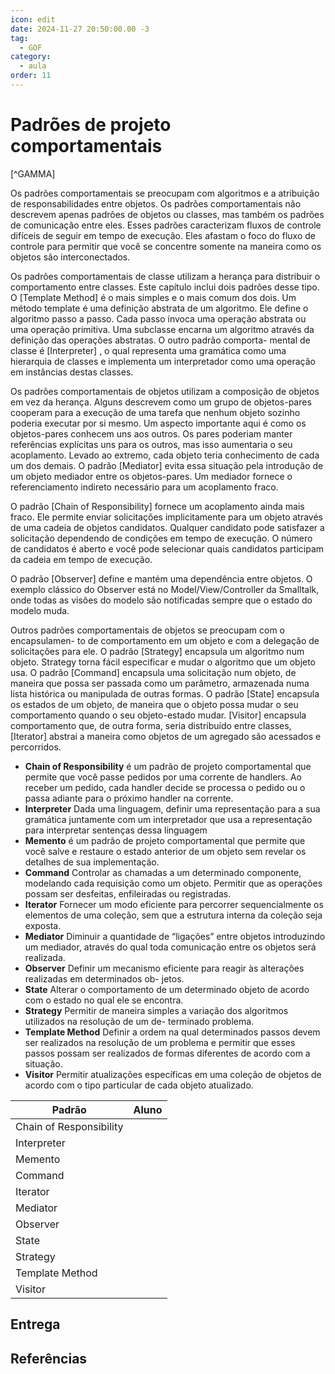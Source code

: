 ```yaml
---
icon: edit
date: 2024-11-27 20:50:00.00 -3
tag:
  - GOF
category:
  - aula
order: 11
---
```


# Padrões de projeto comportamentais

[^GAMMA]

Os padrões comportamentais se preocupam com algoritmos e a atribuição de responsabilidades entre objetos. Os padrões comportamentais não descrevem apenas padrões de objetos ou classes, mas também os padrões de comunicação entre eles. Esses padrões caracterizam fluxos de controle difíceis de seguir em tempo de execução. Eles afastam o foco do fluxo de controle para permitir que você se concentre somente na maneira como os objetos são interconectados.

Os padrões comportamentais de classe utilizam a herança para distribuir o comportamento entre classes. Este capítulo inclui dois padrões desse tipo. O [Template Method] é o mais simples e o mais comum dos dois. Um método template é uma definição abstrata de um algoritmo. Ele define o algoritmo passo a passo. Cada passo invoca uma operação abstrata ou uma operação primitiva. Uma subclasse encarna um algoritmo através da definição das operações abstratas. O outro padrão comporta- mental de classe é [Interpreter] , o qual representa uma gramática como uma hierarquia de classes e implementa um interpretador como uma operação em instâncias destas classes.

Os padrões comportamentais de objetos utilizam a composição de objetos em vez da herança. Alguns descrevem como um grupo de objetos-pares cooperam para a execução de uma tarefa que nenhum objeto sozinho poderia executar por si mesmo. Um aspecto importante aqui é como os objetos-pares conhecem uns aos outros. Os pares poderiam manter referências explícitas uns para os outros, mas isso aumentaria o seu acoplamento. Levado ao extremo, cada objeto teria conhecimento de cada um dos demais. O padrão [Mediator] evita essa situação pela introdução de um objeto mediador entre os objetos-pares. Um mediador fornece o referenciamento indireto necessário para um acoplamento fraco.

O padrão [Chain of Responsibility] fornece um acoplamento ainda mais fraco. Ele permite enviar solicitações implicitamente para um objeto através de uma cadeia de objetos candidatos. Qualquer candidato pode satisfazer a solicitação dependendo de condições em tempo de execução. O número de candidatos é aberto e você pode selecionar quais candidatos participam da cadeia em tempo de execução.

O padrão [Observer]  define e mantém uma dependência entre objetos. O exemplo clássico do Observer está no Model/View/Controller da Smalltalk, onde todas as visões do modelo são notificadas sempre que o estado do modelo muda.

Outros padrões comportamentais de objetos se preocupam com o encapsulamen- to de comportamento em um objeto e com a delegação de solicitações para ele. O padrão [Strategy] encapsula um algoritmo num objeto. Strategy torna fácil especificar e mudar o algoritmo que um objeto usa. O padrão [Command] encapsula uma solicitação num objeto, de maneira que possa ser passada como um parâmetro, armazenada numa lista histórica ou manipulada de outras formas. O padrão [State] encapsula os estados de um objeto, de maneira que o objeto possa mudar o seu comportamento quando o seu objeto-estado mudar. [Visitor]  encapsula comportamento que, de outra forma, seria distribuído entre classes, [Iterator] abstrai a maneira como objetos de um agregado são acessados e percorridos.

- **Chain of Responsibility** é um padrão de projeto comportamental que permite que você passe pedidos por uma corrente de handlers. Ao receber um pedido, cada handler decide se processa o pedido ou o passa adiante para o próximo handler na corrente.
- **Interpreter** Dada uma linguagem, definir uma representação para a sua gramática juntamente com um interpretador que usa a representação para interpretar sentenças dessa linguagem
- **Memento** é um padrão de projeto comportamental que permite que você salve e restaure o estado anterior de um objeto sem revelar os detalhes de sua implementação.
- **Command** Controlar as chamadas a um determinado componente, modelando cada requisição como um objeto. Permitir que as operações possam ser desfeitas, enfileiradas ou registradas.
- **Iterator** Fornecer um modo eficiente para percorrer sequencialmente os elementos de uma coleção, sem que a estrutura interna da coleção seja exposta.
- **Mediator** Diminuir a quantidade de “ligações” entre objetos introduzindo um mediador, através do qual toda comunicação entre os objetos será realizada.
- **Observer** Definir um mecanismo eficiente para reagir às alterações realizadas em determinados ob- jetos.
- **State** Alterar o comportamento de um determinado objeto de acordo com o estado no qual ele se encontra.
- **Strategy** Permitir de maneira simples a variação dos algoritmos utilizados na resolução de um de- terminado problema.
- **Template Method** Definir a ordem na qual determinados passos devem ser realizados na resolução de um problema e permitir que esses passos possam ser realizados de formas diferentes de acordo com a situação.
- **Visitor** Permitir atualizações específicas em uma coleção de objetos de acordo com o tipo particular de cada objeto atualizado.

| Padrão                  | Aluno                                                   |
| ----------------------- | ------------------------------------------------------- |
| Chain of Responsibility | |
| Interpreter             | |
| Memento                 | |
| Command                 | |
| Iterator                | |
| Mediator                | |
| Observer                | |
| State                   | |
| Strategy                | |
| Template Method         | |
| Visitor                 | |



## Entrega






## Referências

<!-- @include: ../../../includes/bib.md -->
